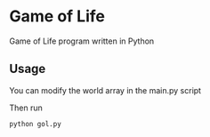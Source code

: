 # Game of Life

Game of Life program written in Python

## Usage
You can modify the world array in the main.py script

Then run
```
python gol.py
```